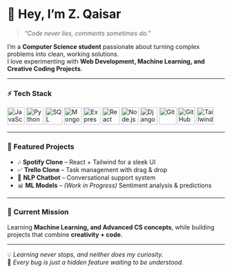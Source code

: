 # 👋 Hey, I’m Z. Qaisar  

> *“Code never lies, comments sometimes do.”*  

I’m a **Computer Science student** passionate about turning complex problems into clean, working solutions.  
I love experimenting with **Web Development, Machine Learning, and Creative Coding Projects**.  

---

### ⚡ Tech Stack  
<p align="left">
  <img src="https://cdn.jsdelivr.net/gh/devicons/devicon/icons/javascript/javascript-original.svg" alt="JavaScript" width="40" height="40"/>
  <img src="https://cdn.jsdelivr.net/gh/devicons/devicon/icons/python/python-original.svg" alt="Python" width="40" height="40"/>
  <img src="https://cdn.jsdelivr.net/gh/devicons/devicon/icons/postgresql/postgresql-original.svg" alt="SQL" width="40" height="40"/>
  <img src="https://cdn.jsdelivr.net/gh/devicons/devicon/icons/mongodb/mongodb-original.svg" alt="MongoDB" width="40" height="40"/>
  <img src="https://cdn.jsdelivr.net/gh/devicons/devicon/icons/express/express-original.svg" alt="Express" width="40" height="40"/>
  <img src="https://cdn.jsdelivr.net/gh/devicons/devicon/icons/react/react-original.svg" alt="React" width="40" height="40"/>
  <img src="https://cdn.jsdelivr.net/gh/devicons/devicon/icons/nodejs/nodejs-original.svg" alt="Node.js" width="40" height="40"/>
  <img src="https://cdn.jsdelivr.net/gh/devicons/devicon/icons/django/django-plain.svg" alt="Django" width="40" height="40"/>
  <img src="https://cdn.jsdelivr.net/gh/devicons/devicon/icons/git/git-original.svg" alt="Git" width="40" height="40"/>
  <img src="https://cdn.jsdelivr.net/gh/devicons/devicon/icons/github/github-original.svg" alt="GitHub" width="40" height="40"/>
  <img src="https://cdn.jsdelivr.net/gh/devicons/devicon/icons/tailwindcss/tailwindcss-plain.svg" alt="TailwindCSS" width="40" height="40"/>
</p>


---

### 🚀 Featured Projects  
- 🎶 **Spotify Clone** – React + Tailwind for a sleek UI  
- ✅ **Trello Clone** – Task management with drag & drop  
- 🤖 **NLP Chatbot** – Conversational support system  
- 📊 **ML Models** – *(Work in Progress)* Sentiment analysis & predictions  

---

### 🌱 Current Mission  
Learning **Machine Learning, and Advanced CS concepts**, while building projects that combine **creativity + code**.  

---

💡 *Learning never stops, and neither does my curiosity.*  
🎯 *Every bug is just a hidden feature waiting to be understood.*  
